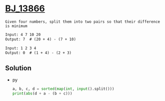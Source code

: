 # [BJ_13866](https://acmicpc.net/problem/13866)

```en
Given four numbers, split them into two pairs so that their difference is minimum
```

```txt
Input: 4 7 10 20
Output: 7  # (20 + 4) - (7 + 10)

Input: 1 2 3 4
Output: 0  # (1 + 4) - (2 + 3)
```

## Solution

* py

  ```py
  a, b, c, d = sorted(map(int, input().split()))
  print(abs(d + a - (b + c)))
  ```
